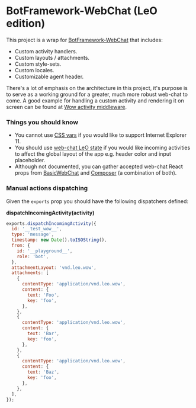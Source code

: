 # BotFramework-WebChat (LeO edition)

This project is a wrap for [BotFramework-WebChat](https://github.com/microsoft/BotFramework-WebChat) that includes:

- Custom activity handlers.
- Custom layouts / attachments.
- Custom style-sets.
- Custom locales.
- Customizable agent header.

There's a lot of emphasis on the architecture in this project, it's purpose is to serve as a working ground for a greater, much more robust web-chat to come. A good example for handling a custom activity and rendering it on screen can be found at [Wow activity middleware](./src/activityMiddleware/wowActivityMiddleware.js).

### Things you should know

- You cannot use [CSS vars](https://developer.mozilla.org/en-US/docs/Web/CSS/Using_CSS_custom_properties) if you would like to support Internet Explorer 11.
- You should use [web-chat LeO state](./src/wcLeoState.js) if you would like incoming activities to affect the global layout of the app e.g. header color and input placeholder.
- Although not documented, you can gather accepted web-chat React props from [BasicWebChat](https://github.com/microsoft/BotFramework-WebChat/blob/1470e08466760db92ee1a8ac80a5b0236b5b35ee/packages/component/src/BasicWebChat.js#L180) and [Composer](https://github.com/microsoft/BotFramework-WebChat/blob/1470e08466760db92ee1a8ac80a5b0236b5b35ee/packages/component/src/Composer.js#L348) (a combination of both).

### Manual actions dispatching

Given the `exports` prop you should have the following dispatchers defined:

**dispatchIncomingActivity(activity)**

```js
exports.dispatchIncomingActivity({
  id: '__test_wow__',
  type: 'message',
  timestamp: new Date().toISOString(),
  from: {
    id: '__playground__',
    role: 'bot',
  },
  attachmentLayout: 'vnd.leo.wow',
  attachments: [
    {
      contentType: 'application/vnd.leo.wow',
      content: {
        text: 'Foo',
        key: 'foo',
      },
    },
    {
      contentType: 'application/vnd.leo.wow',
      content: {
        text: 'Bar',
        key: 'foo',
      },
    },
    {
      contentType: 'application/vnd.leo.wow',
      content: {
        text: 'Baz',
        key: 'foo',
      },
    },
  ],
});
```
